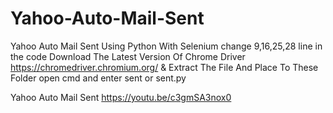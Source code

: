 # Yahoo-Auto-Mail-Sent
Yahoo Auto Mail Sent Using Python With Selenium
change 9,16,25,28 line in the code
Download The Latest Version Of Chrome Driver https://chromedriver.chromium.org/ & Extract The File And Place To These Folder open cmd and enter sent or sent.py

Yahoo Auto Mail Sent
https://youtu.be/c3gmSA3nox0
